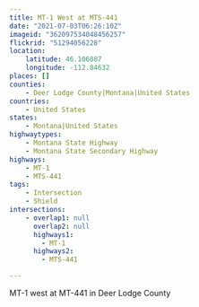 ```yaml
---
title: MT-1 West at MTS-441
date: "2021-07-03T06:26:10Z"
imageid: "362097534048456257"
flickrid: "51294056228"
location:
    latitude: 46.106087
    longitude: -112.84632
places: []
counties:
    - Deer Lodge County|Montana|United States
countries:
    - United States
states:
    - Montana|United States
highwaytypes:
    - Montana State Highway
    - Montana State Secondary Highway
highways:
    - MT-1
    - MTS-441
tags:
    - Intersection
    - Shield
intersections:
    - overlap1: null
      overlap2: null
      highways1:
        - MT-1
      highways2:
        - MTS-441

---
```

MT-1 west at MT-441 in Deer Lodge County